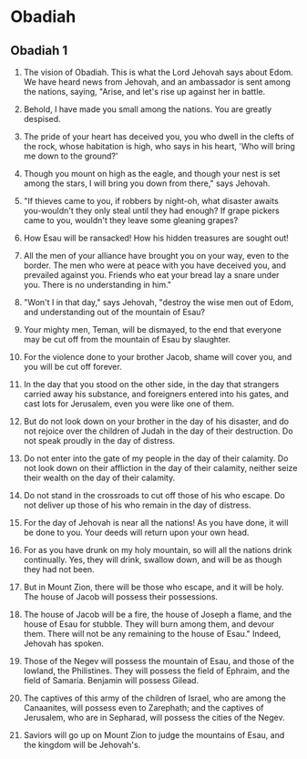 # Obadiah

## Obadiah 1

1. The vision of Obadiah. This is what the Lord Jehovah says about Edom. We have heard news from Jehovah, and an ambassador is sent among the nations, saying, "Arise, and let's rise up against her in battle.

2. Behold, I have made you small among the nations. You are greatly despised.

3. The pride of your heart has deceived you, you who dwell in the clefts of the rock, whose habitation is high, who says in his heart, 'Who will bring me down to the ground?'

4. Though you mount on high as the eagle, and though your nest is set among the stars, I will bring you down from there," says Jehovah.

5. "If thieves came to you, if robbers by night-oh, what disaster awaits you-wouldn't they only steal until they had enough? If grape pickers came to you, wouldn't they leave some gleaning grapes?

6. How Esau will be ransacked! How his hidden treasures are sought out!

7. All the men of your alliance have brought you on your way, even to the border. The men who were at peace with you have deceived you, and prevailed against you. Friends who eat your bread lay a snare under you. There is no understanding in him." 

8. "Won't I in that day," says Jehovah, "destroy the wise men out of Edom, and understanding out of the mountain of Esau?

9. Your mighty men, Teman, will be dismayed, to the end that everyone may be cut off from the mountain of Esau by slaughter.

10. For the violence done to your brother Jacob, shame will cover you, and you will be cut off forever.

11. In the day that you stood on the other side, in the day that strangers carried away his substance, and foreigners entered into his gates, and cast lots for Jerusalem, even you were like one of them.

12. But do not look down on your brother in the day of his disaster, and do not rejoice over the children of Judah in the day of their destruction. Do not speak proudly in the day of distress.

13. Do not enter into the gate of my people in the day of their calamity. Do not look down on their affliction in the day of their calamity, neither seize their wealth on the day of their calamity.

14. Do not stand in the crossroads to cut off those of his who escape. Do not deliver up those of his who remain in the day of distress.

15. For the day of Jehovah is near all the nations! As you have done, it will be done to you. Your deeds will return upon your own head.

16. For as you have drunk on my holy mountain, so will all the nations drink continually. Yes, they will drink, swallow down, and will be as though they had not been.

17. But in Mount Zion, there will be those who escape, and it will be holy. The house of Jacob will possess their possessions.

18. The house of Jacob will be a fire, the house of Joseph a flame, and the house of Esau for stubble. They will burn among them, and devour them. There will not be any remaining to the house of Esau." Indeed, Jehovah has spoken. 

19. Those of the Negev will possess the mountain of Esau, and those of the lowland, the Philistines. They will possess the field of Ephraim, and the field of Samaria. Benjamin will possess Gilead.

20. The captives of this army of the children of Israel, who are among the Canaanites, will possess even to Zarephath; and the captives of Jerusalem, who are in Sepharad, will possess the cities of the Negev.

21. Saviors will go up on Mount Zion to judge the mountains of Esau, and the kingdom will be Jehovah's.   